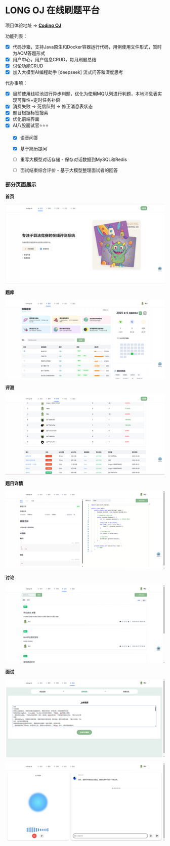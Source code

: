 # LONG OJ 在线刷题平台

项目体验地址 => [𝐂𝐨𝐝𝐢𝐧𝐠 𝐎𝐉](http://oj.longcoding.top/#/)

功能列表：

- [x] 代码沙箱，支持Java原生和Docker容器运行代码，用例使用文件形式，暂时为ACM答题形式
- [x] 用户中心，用户信息CRUD，每月刷题总结
- [x] 讨论功能CRUD
- [x] 加入大模型AI编程助手 [deepseek] 流式问答和深度思考

代办事项：

- [x] 目前使用线程池进行异步判题，优化为使用MQ队列进行判题，本地消息表实现可靠性+定时任务补偿
- [x] 消费失败 => 死信队列 => 修正消息表状态
- [x] 题目根据标签搜索
- [x] 优化前端界面
- [x] AI八股面试官⭐⭐⭐
  - [x] 语音问答
  - [x] 基于简历提问
  - [ ] 重写大模型对话存储 - 保存对话数据到MySQL和Redis
  - [ ] 面试结束综合评价 - 基于大模型整理面试者的回答



### 部分页面展示

**首页**

![image-20250608220254725](readme-img/img-1.png)

**题库**

![image-20250608220254725](readme-img/img-2.png)

**评测**

![image-20250608220254725](readme-img/img-3.png)

**题目详情**

![image-20250608220254725](readme-img/img-4.png)

**讨论**

![image-20250608220254725](readme-img/img-5.png)

**面试**

![image-20250608220254725](readme-img/img-6.png)

![image-20250608220254725](readme-img/img-7.png)
